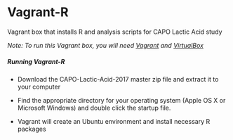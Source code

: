 # Vagrant-R
Vagrant box that installs R and analysis scripts for CAPO Lactic Acid study

*Note: To run this Vagrant box, you will need [Vagrant](https://www.vagrantup.com/downloads.html) and [VirtualBox](https://www.virtualbox.org/wiki/Downloads)*

##### Running Vagrant-R

- Download the CAPO-Lactic-Acid-2017 master zip file and extract it to your computer

- Find the appropriate directory for your operating system (Apple OS X or Microsoft Windows) and double click the startup file.

- Vagrant will create an Ubuntu environment and install necessary R packages
